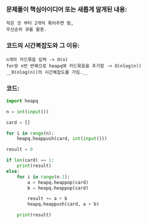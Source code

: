 ### 문제풀이 핵심아이디어 또는 새롭게 알게된 내용: 
    작은 것 부터 2개씩 묶어주면 됨,
    우선순위 큐를 활용.
    
### 코드의 시간복잡도와 그 이유:
    n개의 카드묶음 입력 -> O(n)
    for문 n번 반복으로 heapq에 카드묶음을 추가함 -> O(nlog(n))
    __O(nlog(n))의 시간복잡도를 가짐.__


### 코드:
```python
import heapq

n = int(input())

card = []

for i in range(n):
    heapq.heappush(card, int(input()))

result = 0

if len(card) == 1:
    print(result)
else:
    for i in range(n-1):
        a = heapq.heappop(card)
        b = heapq.heappop(card)

        result += a + b
        heapq.heappush(card, a + b)

    print(result)
```
